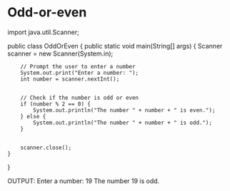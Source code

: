# Odd-or-even
import java.util.Scanner;


public class OddOrEven {
    public static void main(String[] args) {
        Scanner scanner = new Scanner(System.in);


        // Prompt the user to enter a number
        System.out.print("Enter a number: ");
        int number = scanner.nextInt();


        // Check if the number is odd or even
        if (number % 2 == 0) {
            System.out.println("The number " + number + " is even.");
        } else {
            System.out.println("The number " + number + " is odd.");
        }


        scanner.close();
    }
}


OUTPUT:
Enter a number: 19
The number 19 is odd.
